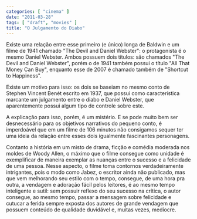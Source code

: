 ```yaml
---
categories: [ "cinema" ]
date: "2011-03-28"
tags: [ "draft", "movies" ]
title: "O Julgamento do Diabo"
---
```

Existe uma relação entre esse primeiro (e único) longa de Baldwin e
um filme de 1941 chamado "The Devil and Daniel Webster": o protagonista
é o mesmo Daniel Webster. Ambos possuem dois títulos: são chamados
"The Devil and Daniel Webster", porém o de 1941 também possui o título
"All That Money Can Buy", enquanto esse de 2007 é chamado também de
"Shortcut to Happiness".

Existe um motivo para isso: os dois se baseiam no mesmo conto de Stephen
Vincent Benét escrito em 1937, que possui como característica marcante
um julgamento entre o diabo e Daniel Webster, que aparentemente possui
algum tipo de controle sobre este.

A explicação para isso, porém, é um mistério. E se pode muito bem
ser desnecessário para os objetivos narrativos do pequeno conto, é
imperdoável que em um filme de 106 minutos não consigamos sequer ter uma
ideia da relação entre esses dois igualmente fascinantes personagens.

Contanto a história em um misto de drama, ficção e comédia moderada
nos moldes de Woody Allen, o máximo que o filme consegue como unidade
é exemplificar de maneira exemplar as nuanças entre o sucesso e
a felicidade de uma pessoa. Nesse aspecto, o filme toma contornos
verdadeiramente intrigantes, pois o modo como Jabez, o escritor ainda
não publicado, mas que vem melhorando seu estilo com o tempo, consegue,
de uma hora pra outra, a vendagem e adoração fácil pelos leitores, é
ao mesmo tempo inteligente e sutil: sem possuir reflexo do seu sucesso
na crítica, o autor consegue, ao mesmo tempo, passar a mensagem sobre
felicidade e cutucar a ferida sempre exposta dos autores de grande
vendagem que possuem conteúdo de qualidade duvidável e, muitas vezes,
medíocre.

